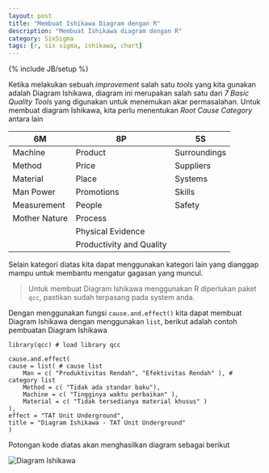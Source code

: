 ```yaml
---
layout: post
title: "Membuat Ishikawa Diagram dengan R"
description: "Membuat Ishikawa diagram dengan R"
category: SixSigma
tags: [r, six sigma, ishikawa, chart]
---
```

{% include JB/setup %}

Ketika melakukan sebuah _improvement_ salah satu _tools_ yang kita gunakan adalah Diagram Ishikawa, diagram ini merupakan salah satu dari _7 Basic Quality Tools_ yang digunakan untuk menemukan akar permasalahan. Untuk membuat diagram Ishikawa, kita perlu menentukan _Root Cause Category_ antara lain

| 6M | 8P | 5S |
|----|----|----|
| Machine | Product | Surroundings |
| Method | Price | Suppliers |
| Material | Place | Systems |
| Man Power | Promotions | Skills |
| Measurement | People | Safety |
| Mother Nature | Process | |
| | Physical Evidence | |
| | Productivity and Quality | |

Selain kategori diatas kita dapat menggunakan kategori lain yang dianggap mampu untuk membantu mengatur gagasan yang muncul.

> Untuk membuat Diagram Ishikawa menggunakan R diperlukan paket `qcc`, pastikan sudah terpasang pada system anda.

Dengan menggunakan fungsi `cause.and.effect()` kita dapat membuat Diagram Ishikawa dengan menggunakan `list`, berikut adalah contoh pembuatan Diagram Ishikawa

    library(qcc) # load library qcc

    cause.and.effect(
    cause = list( # cause list
        Man = c( "Produktivitas Rendah", "Efektivitas Rendah" ), # category list
        Method = c( "Tidak ada standar baku"),
        Machine = c( "Tingginya waktu perbaikan" ),
        Material = c( "Tidak tersedianya material khusus" )
    ),
    effect = "TAT Unit Underground",
    title = "Diagram Ishikawa - TAT Unit Underground"
    )

Potongan kode diatas akan menghasilkan diagram sebagai berikut

<img src="{{ site.baseurl }}/img/ishikawa.png" class="img-responsive" alt="Diagram Ishikawa">

